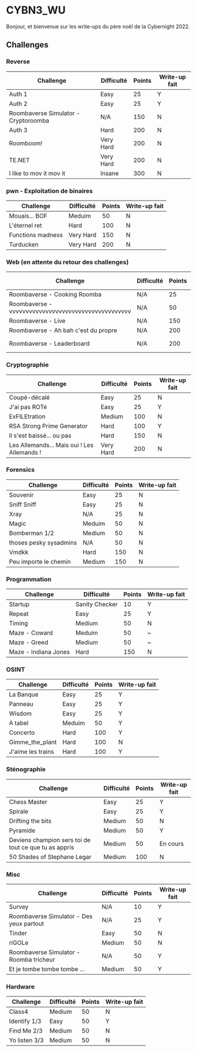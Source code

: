 # CYBN3_WU

Bonjour, et bienvenue sur les write-ups du père noël de la Cybernight 2022.


## Challenges

### Reverse

| Challenge                            | Difficulté | Points | Write-up fait |
|--------------------------------------|------------|--------|---------------|
| Auth 1                               | Easy       | 25     | Y             |
| Auth 2                               | Easy       | 25     | Y             |
| Roombaverse Simulator - Cryptoroomba | N/A        | 150    | N             |
| Auth 3                               | Hard       | 200    | N             |
| Roomboom!                            | Very Hard  | 200    | N             |
| TE.NET                               | Very Hard  | 200    | N             |
| I like to mov it mov it              | Insane     | 300    | N             |


### pwn - Exploitation de binaires

| Challenge               | Difficulté | Points | Write-up fait |
|-------------------------|------------|--------|---------------|
| Mouais... BOF           | Meduim     | 50     | N             |
| L'éternel ret           | Hard       | 100    | N             |
| Functions madness       | Very Hard  | 150    | N             |
| Turducken               | Very Hard  | 200    | N             |


### Web (en attente du retour des challenges)

| Challenge                                           | Difficulté | Points | Write-up fait |
|-----------------------------------------------------|------------|--------|---------------|
| Roombaverse - Cooking Roomba                        | N/A        | 25     | Y             |
| Roombaverse - vvvvvvvvvvvvvvvvvvvvvvvvvvvvvvvvvvvvv | N/A        | 50     | N             |
| Roombaverse - Live                                  | N/A        | 150    | N             |
| Roombaverse - Ah bah c'est du propre                | N/A        | 200    | Y             |
| Roombaverse - Leaderboard                           | N/A        | 200    | En cours      |


### Cryptographie

| Challenge                                   | Difficulté | Points | Write-up fait |
|---------------------------------------------|------------|--------|---------------|
| Coupé-décalé                                | Easy       | 25     | N             |
| J'ai pas ROTé                               | Easy       | 25     | Y             |
| ExFILEtration                               | Medium     | 100    | N             |
| RSA Strong Prime Generator                  | Hard       | 100    | Y             |
| Il s'est baissé... ou pas                   | Hard       | 150    | N             |
| Les Allemands... Mais oui ! Les Allemands ! | Very Hard  | 200    | N             |


### Forensics

| Challenge              | Difficulté | Points | Write-up fait |
|------------------------|------------|--------|---------------|
| Souvenir               | Easy       | 25     | N             |
| Sniff Sniff            | Easy       | 25     | N             |
| Xray                   | N/A        | 25     | N             |
| Magic                  | Meduim     | 50     | N             |
| Bomberman 1/2          | Medium     | 50     | N             |
| thoses pesky sysadmins | N/A        | 50     | N             |
| Vmdkk                  | Hard       | 150    | N             |
| Peu importe le chemin  | Medium     | 150    | N             |


### Programmation

| Challenge             | Difficulté     | Points | Write-up fait |
|-----------------------|----------------|--------|---------------|
| Startup               | Sanity Checker | 10     | Y             |
| Repeat                | Easy           | 25     | Y             |
| Timing                | Medium         | 50     | N             |
| Maze - Coward         | Meduim         | 50     | ~             |
| Maze - Greed          | Medium         | 50     | ~             |
| Maze - Indiana Jones  | Hard           | 150    | N             |


### OSINT

| Challenge             | Difficulté | Points | Write-up fait |
|-----------------------|------------|--------|---------------|
| La Banque             | Easy       | 25     | Y             |
| Panneau               | Easy       | 25     | Y             |
| Wisdom                | Easy       | 25     | Y             |
| A tabel               | Meduim     | 50     | Y             |
| Concerto              | Hard       | 100    | Y             |
| Gimme\_the\_plant     | Hard       | 100    | N             |
| J'aime les trains     | Hard       | 100    | Y             |



### Sténographie

| Challenge                                             | Difficulté | Points | Write-up fait |
|-------------------------------------------------------|------------|--------|---------------|
| Chess Master                                          | Easy       | 25     | Y             |
| Spirale                                               | Easy       | 25     | Y             |
| Drifting the bits                                     | Medium     | 50     | N             |
| Pyramide                                              | Medium     | 50     | Y             |
| Deviens champion sers toi de tout ce que tu as appris | Medium     | 50     | En cours      |
| 50 Shades of Stephane Legar                           | Medium     | 100    | N             |


### Misc

| Challenge                                | Difficulté | Points | Write-up fait |
|------------------------------------------|------------|--------|---------------|
| Survey                                   | N/A        | 10     | Y             |
| Roombaverse Simulator - Des yeux partout | N/A        | 25     | Y             |
| Tinder                                   | Easy       | 50     | N             |
| riGOLe                                   | Medium     | 50     | N             |
| Roombaverse Simulator - Roomba tricheur  | N/A        | 50     | Y             |
| Et je tombe tombe tombe ...              | Medium     | 50     | Y             |


### Hardware

| Challenge                               | Difficulté | Points | Write-up fait |
|-----------------------------------------|------------|--------|---------------|
| Class4                                  | Medium     | 50     | N             |
| Identify 1/3                            | Easy       | 50     | Y             |
| Find Me 2/3                             | Medium     | 50     | N             |
| Yo listen 3/3                           | Medium     | 50     | N             |

